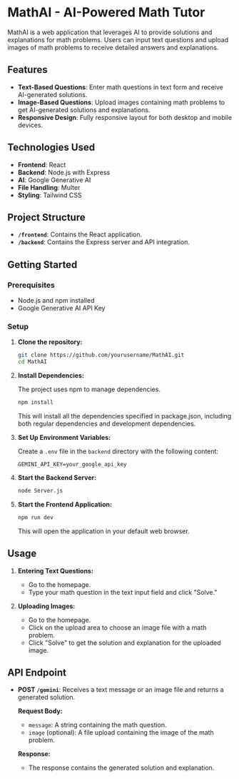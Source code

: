 # MathAI - AI-Powered Math Tutor

MathAI is a web application that leverages AI to provide solutions and explanations for math problems. Users can input text questions and upload images of math problems to receive detailed answers and explanations.

## Features

- **Text-Based Questions**: Enter math questions in text form and receive AI-generated solutions.
- **Image-Based Questions**: Upload images containing math problems to get AI-generated solutions and explanations.
- **Responsive Design**: Fully responsive layout for both desktop and mobile devices.

## Technologies Used

- **Frontend**: React
- **Backend**: Node.js with Express
- **AI**: Google Generative AI
- **File Handling**: Multer
- **Styling**: Tailwind CSS

## Project Structure

- **`/frontend`**: Contains the React application.
- **`/backend`**: Contains the Express server and API integration.

## Getting Started

### Prerequisites

- Node.js and npm installed
- Google Generative AI API Key

### Setup

1. **Clone the repository:**

    ```bash
    git clone https://github.com/yourusername/MathAI.git
    cd MathAI
    ```

2. **Install  Dependencies:**

   The project uses npm  to manage dependencies.

    ```bash
    npm install
    ```
    This will install all the dependencies specified in package.json, including both regular dependencies and development dependencies.

3. **Set Up Environment Variables:**

    Create a `.env` file in the `backend` directory with the following content:

    ```env
    GEMINI_API_KEY=your_google_api_key
    ```

4. **Start the Backend Server:**

    ```bash
    node Server.js
    ```


5. **Start the Frontend Application:**

    ```bash
    npm run dev
    ```

    This will open the application in your default web browser.

## Usage

1. **Entering Text Questions:**

    - Go to the homepage.
    - Type your math question in the text input field and click "Solve."

2. **Uploading Images:**

    - Go to the homepage.
    - Click on the upload area to choose an image file with a math problem.
    - Click "Solve" to get the solution and explanation for the uploaded image.

## API Endpoint

- **POST `/gemini`**: Receives a text message or an image file and returns a generated solution.

    **Request Body:**
    
    - `message`: A string containing the math question.
    - `image` (optional): A file upload containing the image of the math problem.

    **Response:**

    - The response contains the generated solution and explanation.

